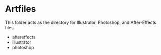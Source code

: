 <h1>Artfiles</h1>
<p>This folder acts as the directory for Illustrator, Photoshop, and After-Effects files.</p>
<ul>
	<li>aftereffects</li>
	<li>illustrator</li>
	<li>photoshop</li>
</ul>
